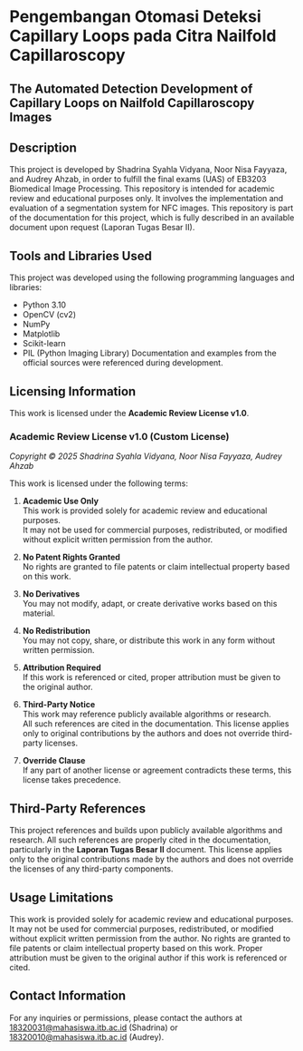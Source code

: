# Pengembangan Otomasi Deteksi Capillary Loops pada Citra Nailfold Capillaroscopy
## The Automated Detection Development of Capillary Loops on Nailfold Capillaroscopy Images

## Description
This project is developed by Shadrina Syahla Vidyana, Noor Nisa Fayyaza, and Audrey Ahzab, 
in order to fulfill the final exams (UAS) of EB3203 Biomedical Image Processing. 
This repository is intended for academic review and educational purposes only. 
It involves the implementation and evaluation of a segmentation system for NFC images. 
This repository is part of the documentation for this project, 
which is fully described in an available document upon request (Laporan Tugas Besar II).

## Tools and Libraries Used
This project was developed using the following programming languages and libraries:
- Python 3.10
- OpenCV (cv2)
- NumPy
- Matplotlib
- Scikit-learn
- PIL (Python Imaging Library)
Documentation and examples from the official sources were referenced during development.

## Licensing Information
This work is licensed under the **Academic Review License v1.0**.

### Academic Review License v1.0 (Custom License)
*Copyright © 2025 Shadrina Syahla Vidyana, Noor Nisa Fayyaza, Audrey Ahzab*

This work is licensed under the following terms:

1. **Academic Use Only**  
   This work is provided solely for academic review and educational purposes.  
   It may not be used for commercial purposes, redistributed, or modified without explicit written permission from the author.

2. **No Patent Rights Granted**  
   No rights are granted to file patents or claim intellectual property based on this work.

3. **No Derivatives**  
   You may not modify, adapt, or create derivative works based on this material.

4. **No Redistribution**  
   You may not copy, share, or distribute this work in any form without written permission.

5. **Attribution Required**  
   If this work is referenced or cited, proper attribution must be given to the original author.

6. **Third-Party Notice**  
   This work may reference publicly available algorithms or research.  
   All such references are cited in the documentation. This license applies only to original contributions
   by the authors and does not override third-party licenses.

7. **Override Clause**  
   If any part of another license or agreement contradicts these terms, this license takes precedence.

## Third-Party References
This project references and builds upon publicly available algorithms and research. 
All such references are properly cited in the documentation, particularly in the **Laporan Tugas Besar II** document. 
This license applies only to the original contributions made by 
the authors and does not override the licenses of any third-party components.

## Usage Limitations
This work is provided solely for academic review and educational purposes. It may not be used for commercial purposes, 
redistributed, or modified without explicit written permission from the author. No rights are granted to file patents or 
claim intellectual property based on this work. Proper attribution must be given to the original author if this work is referenced or cited.

## Contact Information
For any inquiries or permissions, please contact the authors at 18320031@mahasiswa.itb.ac.id (Shadrina) or 18320010@mahasiswa.itb.ac.id (Audrey).
